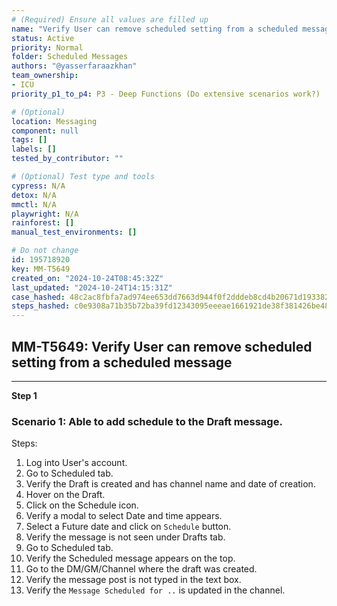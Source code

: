 ```yaml
---
# (Required) Ensure all values are filled up
name: "Verify User can remove scheduled setting from a scheduled message"
status: Active
priority: Normal
folder: Scheduled Messages
authors: "@yasserfaraazkhan"
team_ownership:
- ICU
priority_p1_to_p4: P3 - Deep Functions (Do extensive scenarios work?)

# (Optional)
location: Messaging
component: null
tags: []
labels: []
tested_by_contributor: ""

# (Optional) Test type and tools
cypress: N/A
detox: N/A
mmctl: N/A
playwright: N/A
rainforest: []
manual_test_environments: []

# Do not change
id: 195718920
key: MM-T5649
created_on: "2024-10-24T08:45:32Z"
last_updated: "2024-10-24T14:15:31Z"
case_hashed: 48c2ac8fbfa7ad974ee653dd7663d944f0f2dddeb8cd4b20671d1933829ac4ec5ce701d286e09f84c02cb8c14ae1293a
steps_hashed: c0e9308a71b35b72ba39fd12343095eeeae1661921de38f381426be48961e071e8f2873de25ce051e5c7f768761d322a
---
```


<!-- (Auto-generated) Based on frontmatter's "key" and "name" -->

## MM-T5649: Verify User can remove scheduled setting from a scheduled message

---

**Step 1**

### Scenario 1: Able to add schedule to the Draft message.

Steps:

1. Log into User's account.
2. Go to Scheduled tab.
3. Verify the Draft is created and has channel name and date of creation.
4. Hover on the Draft.
5. Click on the Schedule icon.
6. Verify a modal to select Date and time appears.
7. Select a Future date and click on `Schedule` button.
8. Verify the message is not seen under Drafts tab.
9. Go to Scheduled tab.
10. Verify the Scheduled message appears on the top.
11. Go to the DM/GM/Channel where the draft was created.
12. Verify the message post is not typed in the text box.
13. Verify the `Message Scheduled for ..` is updated in the channel.
